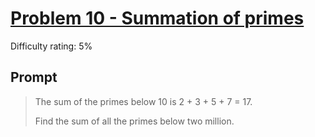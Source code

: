 # [Problem 10 - Summation of primes](https://projecteuler.net/problem=10)

Difficulty rating: 5%

## Prompt

> The sum of the primes below 10 is 2 + 3 + 5 + 7 = 17.
>
> Find the sum of all the primes below two million.